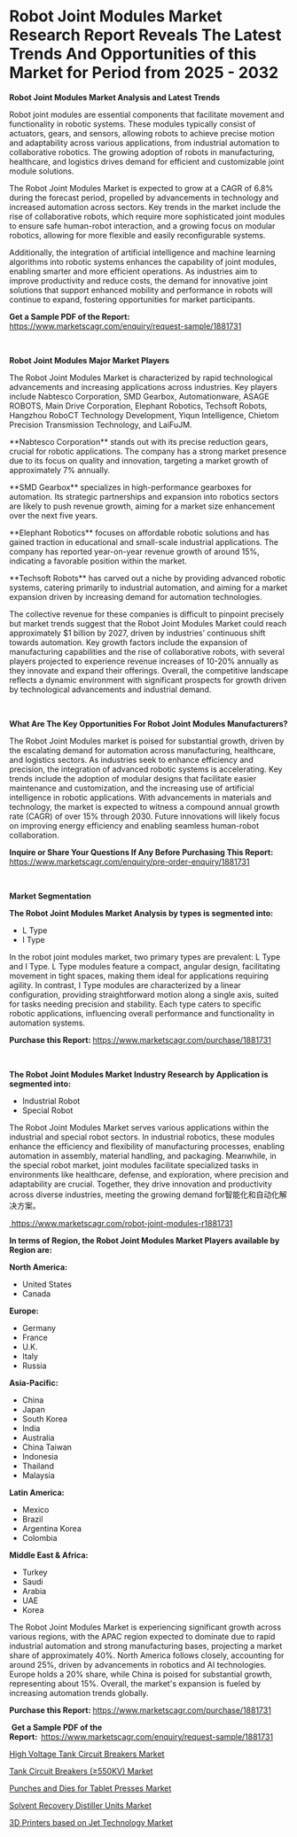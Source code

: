 <p><h1>Robot Joint Modules Market Research Report Reveals The Latest Trends And Opportunities of this Market for Period from 2025 - 2032</h1></p><p><strong>Robot Joint Modules Market Analysis and Latest Trends</strong></p>
<p><p>Robot joint modules are essential components that facilitate movement and functionality in robotic systems. These modules typically consist of actuators, gears, and sensors, allowing robots to achieve precise motion and adaptability across various applications, from industrial automation to collaborative robotics. The growing adoption of robots in manufacturing, healthcare, and logistics drives demand for efficient and customizable joint module solutions.</p><p>The Robot Joint Modules Market is expected to grow at a CAGR of 6.8% during the forecast period, propelled by advancements in technology and increased automation across sectors. Key trends in the market include the rise of collaborative robots, which require more sophisticated joint modules to ensure safe human-robot interaction, and a growing focus on modular robotics, allowing for more flexible and easily reconfigurable systems.</p><p>Additionally, the integration of artificial intelligence and machine learning algorithms into robotic systems enhances the capability of joint modules, enabling smarter and more efficient operations. As industries aim to improve productivity and reduce costs, the demand for innovative joint solutions that support enhanced mobility and performance in robots will continue to expand, fostering opportunities for market participants.</p></p>
<p><strong>Get a Sample PDF of the Report:&nbsp;</strong> <a href="https://www.marketscagr.com/enquiry/request-sample/1881731?utm_campaign=2115&utm_medium=2&utm_source=Github&utm_content=ia&utm_term=01032025&utm_id=robot-joint-modules">https://www.marketscagr.com/enquiry/request-sample/1881731</a></p>
<p>&nbsp;</p>
<p><strong>Robot Joint Modules Major Market Players</strong></p>
<p><p>The Robot Joint Modules Market is characterized by rapid technological advancements and increasing applications across industries. Key players include Nabtesco Corporation, SMD Gearbox, Automationware, ASAGE ROBOTS, Main Drive Corporation, Elephant Robotics, Techsoft Robots, Hangzhou RoboCT Technology Development, Yiqun Intelligence, Chietom Precision Transmission Technology, and LaiFuJM.</p><p>**Nabtesco Corporation** stands out with its precise reduction gears, crucial for robotic applications. The company has a strong market presence due to its focus on quality and innovation, targeting a market growth of approximately 7% annually. </p><p>**SMD Gearbox** specializes in high-performance gearboxes for automation. Its strategic partnerships and expansion into robotics sectors are likely to push revenue growth, aiming for a market size enhancement over the next five years.</p><p>**Elephant Robotics** focuses on affordable robotic solutions and has gained traction in educational and small-scale industrial applications. The company has reported year-on-year revenue growth of around 15%, indicating a favorable position within the market.</p><p>**Techsoft Robots** has carved out a niche by providing advanced robotic systems, catering primarily to industrial automation, and aiming for a market expansion driven by increasing demand for automation technologies.</p><p>The collective revenue for these companies is difficult to pinpoint precisely but market trends suggest that the Robot Joint Modules Market could reach approximately $1 billion by 2027, driven by industries’ continuous shift towards automation. Key growth factors include the expansion of manufacturing capabilities and the rise of collaborative robots, with several players projected to experience revenue increases of 10-20% annually as they innovate and expand their offerings. Overall, the competitive landscape reflects a dynamic environment with significant prospects for growth driven by technological advancements and industrial demand.</p></p>
<p>&nbsp;</p>
<p><strong>What Are The Key Opportunities For Robot Joint Modules Manufacturers?</strong></p>
<p><p>The Robot Joint Modules market is poised for substantial growth, driven by the escalating demand for automation across manufacturing, healthcare, and logistics sectors. As industries seek to enhance efficiency and precision, the integration of advanced robotic systems is accelerating. Key trends include the adoption of modular designs that facilitate easier maintenance and customization, and the increasing use of artificial intelligence in robotic applications. With advancements in materials and technology, the market is expected to witness a compound annual growth rate (CAGR) of over 15% through 2030. Future innovations will likely focus on improving energy efficiency and enabling seamless human-robot collaboration.</p></p>
<p><strong>Inquire or Share Your Questions If Any Before Purchasing This Report:</strong> <a href="https://www.marketscagr.com/enquiry/pre-order-enquiry/1881731?utm_campaign=2115&utm_medium=2&utm_source=Github&utm_content=ia&utm_term=01032025&utm_id=robot-joint-modules">https://www.marketscagr.com/enquiry/pre-order-enquiry/1881731</a></p>
<p>&nbsp;</p>
<p><strong>Market Segmentation</strong></p>
<p><strong>The Robot Joint Modules Market Analysis by types is segmented into:</strong></p>
<p><ul><li>L Type</li><li>I Type</li></ul></p>
<p><p>In the robot joint modules market, two primary types are prevalent: L Type and I Type. L Type modules feature a compact, angular design, facilitating movement in tight spaces, making them ideal for applications requiring agility. In contrast, I Type modules are characterized by a linear configuration, providing straightforward motion along a single axis, suited for tasks needing precision and stability. Each type caters to specific robotic applications, influencing overall performance and functionality in automation systems.</p></p>
<p><strong>Purchase this Report:&nbsp;</strong><a href="https://www.marketscagr.com/purchase/1881731?utm_campaign=2115&utm_medium=2&utm_source=Github&utm_content=ia&utm_term=01032025&utm_id=robot-joint-modules">https://www.marketscagr.com/purchase/1881731</a></p>
<p>&nbsp;</p>
<p><strong>The Robot Joint Modules Market Industry Research by Application is segmented into:</strong></p>
<p><ul><li>Industrial Robot</li><li>Special Robot</li></ul></p>
<p><p>The Robot Joint Modules Market serves various applications within the industrial and special robot sectors. In industrial robotics, these modules enhance the efficiency and flexibility of manufacturing processes, enabling automation in assembly, material handling, and packaging. Meanwhile, in the special robot market, joint modules facilitate specialized tasks in environments like healthcare, defense, and exploration, where precision and adaptability are crucial. Together, they drive innovation and productivity across diverse industries, meeting the growing demand for智能化和自动化解决方案。</p></p>
<p><a href="https://www.marketscagr.com/robot-joint-modules-r1881731?utm_campaign=2115&utm_medium=2&utm_source=Github&utm_content=ia&utm_term=01032025&utm_id=robot-joint-modules">&nbsp;https://www.marketscagr.com/robot-joint-modules-r1881731</a></p>
<p><strong>In terms of Region, the Robot Joint Modules Market Players available by Region are:</strong></p>
<p>
    <p> <strong> North America: </strong>
        <ul>
            <li>United States</li>
            <li>Canada</li>
        </ul>
        </p> 
    <p> <strong> Europe: </strong>
        <ul>
            <li>Germany</li>
            <li>France</li>
            <li>U.K.</li>
            <li>Italy</li>
            <li>Russia</li>
        </ul>
        </p> 
    <p> <strong> Asia-Pacific: </strong>
        <ul>
            <li>China</li>
            <li>Japan</li>
            <li>South Korea</li>
            <li>India</li>
            <li>Australia</li>
            <li>China Taiwan</li>
            <li>Indonesia</li>
            <li>Thailand</li>
            <li>Malaysia</li>
        </ul>
        </p> 
    <p> <strong> Latin America: </strong>
        <ul>
            <li>Mexico</li>
            <li>Brazil</li>
            <li>Argentina Korea</li>
            <li>Colombia</li>
        </ul>
        </p> 
    <p> <strong> Middle East & Africa: </strong>
        <ul>
            <li>Turkey</li>
            <li>Saudi</li>
            <li>Arabia</li>
            <li>UAE</li>
            <li>Korea</li>
        </ul>
    </p>
    </p>
<p><p>The Robot Joint Modules Market is experiencing significant growth across various regions, with the APAC region expected to dominate due to rapid industrial automation and strong manufacturing bases, projecting a market share of approximately 40%. North America follows closely, accounting for around 25%, driven by advancements in robotics and AI technologies. Europe holds a 20% share, while China is poised for substantial growth, representing about 15%. Overall, the market's expansion is fueled by increasing automation trends globally.</p></p>
<p><strong>Purchase this Report: </strong><a href="https://www.marketscagr.com/purchase/1881731?utm_campaign=2115&utm_medium=2&utm_source=Github&utm_content=ia&utm_term=01032025&utm_id=robot-joint-modules">https://www.marketscagr.com/purchase/1881731</a></p>
<p>&nbsp;<strong>Get a Sample PDF of the Report:&nbsp;&nbsp;</strong><a href="https://www.marketscagr.com/enquiry/request-sample/1881731?utm_campaign=2115&utm_medium=2&utm_source=Github&utm_content=ia&utm_term=01032025&utm_id=robot-joint-modules">https://www.marketscagr.com/enquiry/request-sample/1881731</a></p>
<p><strong></strong></p>
<p><p><a href="https://github.com/phephezxnf/Market-Research-Report-List-1/blob/main/high-voltage-tank-circuit-breakers-market.md?utm_campaign=2115&utm_medium=2&utm_source=Github&utm_content=ia&utm_term=01032025&utm_id=robot-joint-modules">High Voltage Tank Circuit Breakers Market</a></p><p><a href="https://github.com/watzondechao/Market-Research-Report-List-1/blob/main/tank-circuit-breakers-550kv-market.md?utm_campaign=2115&utm_medium=2&utm_source=Github&utm_content=ia&utm_term=01032025&utm_id=robot-joint-modules">Tank Circuit Breakers (≥550KV) Market</a></p><p><a href="https://github.com/lizamflotow/Market-Research-Report-List-1/blob/main/punches-and-dies-for-tablet-presses-market.md?utm_campaign=2115&utm_medium=2&utm_source=Github&utm_content=ia&utm_term=01032025&utm_id=robot-joint-modules">Punches and Dies for Tablet Presses Market</a></p><p><a href="https://github.com/tambraunrue691969/Market-Research-Report-List-1/blob/main/solvent-recovery-distiller-units-market.md?utm_campaign=2115&utm_medium=2&utm_source=Github&utm_content=ia&utm_term=01032025&utm_id=robot-joint-modules">Solvent Recovery Distiller Units Market</a></p><p><a href="https://github.com/oslieselotte2192/Market-Research-Report-List-1/blob/main/3d-printers-based-on-jet-technology-market.md?utm_campaign=2115&utm_medium=2&utm_source=Github&utm_content=ia&utm_term=01032025&utm_id=robot-joint-modules">3D Printers based on Jet Technology Market</a></p></p>